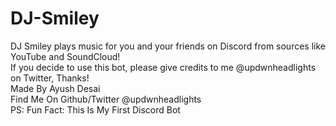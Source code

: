 # DJ-Smiley
DJ Smiley plays music for you and your friends on Discord from sources like YouTube and SoundCloud! <br />
If you decide to use this bot, please give credits to me @updwnheadlights on Twitter, Thanks! <br />
Made By Ayush Desai <br />
Find Me On Github/Twitter @updwnheadlights <br />
PS: Fun Fact: This Is My First Discord Bot <br />
